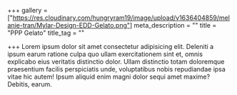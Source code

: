 +++
gallery = ["https://res.cloudinary.com/hungryram19/image/upload/v1636404859/melanie-tran/Mylar-Design-EDD-Gelato.png"]
meta_description = ""
title = "PPP Gelato"
title_tag = ""

+++
Lorem ipsum dolor sit amet consectetur adipisicing elit. Deleniti a ipsum earum ratione culpa quo ullam exercitationem sint et, omnis explicabo eius veritatis distinctio dolor. Ullam distinctio totam doloremque praesentium facilis perspiciatis unde, voluptatibus nobis repudiandae ipsa vitae hic autem! Ipsum aliquid enim magni dolor sequi amet maxime? Debitis, earum.